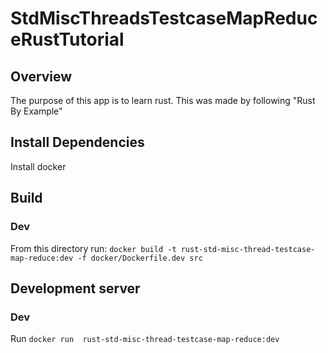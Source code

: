 # StdMiscThreadsTestcaseMapReduceRustTutorial

## Overview
The purpose of this app is to learn rust. This was made by following "Rust By Example"

## Install Dependencies
Install docker

## Build
### Dev
From this directory run: `docker build -t rust-std-misc-thread-testcase-map-reduce:dev -f docker/Dockerfile.dev src`

## Development server
### Dev
Run `docker run  rust-std-misc-thread-testcase-map-reduce:dev`
